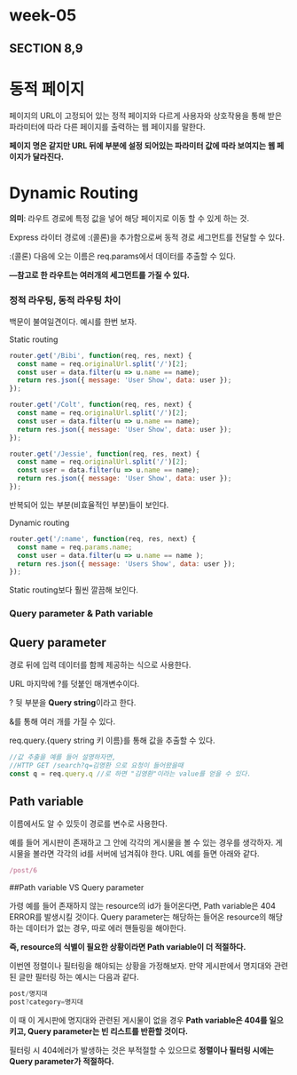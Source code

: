 # week-05

## SECTION 8,9

# 동적 페이지

페이지의 URL이 고정되어 있는 정적 페이지와 다르게 사용자와 상호작용을 통해 받은 파라미터에 따라 다른 페이지를 출력하는 웹 페이지를 말한다. 

**페이지 명은 같지만 URL 뒤에 부분에 설정 되어있는 파라미터 값에 따라 보여지는 웹 페이지가 달라진다.** 

# Dynamic Routing

**의미**: 라우트 경로에 특정 값을 넣어 해당 페이지로 이동 할 수 있게 하는 것.

Express 라이터 경로에 :(콜론)을 추가함으로써 동적 경로 세그먼트를 전달할 수 있다.

:(콜론) 다음에 오는 이름은 req.params에서 데이터를 추출할 수 있다.

**—참고로 한 라우트는 여러개의 세그먼트를 가질 수 있다.**

### 정적 라우팅, 동적 라우팅 차이

백문이 불여일견이다. 예시를 한번 보자.

Static routing

```jsx
router.get('/Bibi', function(req, res, next) {
  const name = req.originalUrl.split('/')[2];
  const user = data.filter(u => u.name == name);
  return res.json({ message: 'User Show', data: user });
});

router.get('/Colt', function(req, res, next) {
  const name = req.originalUrl.split('/')[2];
  const user = data.filter(u => u.name == name);
  return res.json({ message: 'User Show', data: user });
});

router.get('/Jessie', function(req, res, next) {
  const name = req.originalUrl.split('/')[2];
  const user = data.filter(u => u.name == name);
  return res.json({ message: 'User Show', data: user });
});
```

반복되어 있는 부분(비효율적인 부분)들이 보인다.

Dynamic routing

 

```jsx
router.get('/:name', function(req, res, next) {
  const name = req.params.name;
  const user = data.filter(u => u.name == name );
  return res.json({ message: 'Users Show', data: user });
});
```

Static routing보다 훨씬 깔끔해 보인다. 

### Query parameter & Path variable

## Query parameter

경로 뒤에 입력 데이터를 함께 제공하는 식으로 사용한다.

URL 마지막에 ?를 덧붙인 매개변수이다.

? 뒷 부분을 **Query string**이라고 한다.

&를 통해 여러 개를 가질 수 있다.

req.query.{query string 키 이름}를 통해 값을 추출할 수 있다.

```jsx
//값 추출을 예를 들어 설명하자면, 
//HTTP GET /search?q=김영환 으로 요청이 들어왔을때
const q = req.query.q //로 하면 "김영환"이라는 value를 얻을 수 있다.
```

## Path variable

이름에서도 알 수 있듯이 경로를 변수로 사용한다.

예를 들어 게시판이 존재하고 그 안에 각각의 게시물을 볼 수 있는 경우를 생각하자.
게시물을 볼라면 각각의 id를 서버에 넘겨줘야 한다. 
URL 예를 들면 아래와 같다.
```jsx
/post/6
```

##Path variable VS Query parameter

가령 예를 들어 존재하지 않는 resource의 id가 들어온다면,
Path variable은 404 ERROR를 발생시킬 것이다.
Query parameter는 해당하는 들어온 resource의 해당하는 데이터가 없는 경우, 따로 에러 핸들링을 해야한다.

**즉, resource의 식별이 필요한 상황이라면 Path variable이 더 적절하다.**

이번엔 정렬이나 필터링을 해야되는 상황을 가정해보자.
만약 게시판에서 명지대와 관련된 글만 필터링 하는 예시는 다음과 같다.
```jsx
post/명지대
post?category=명지대
```
이 때 이 게시판에 명지대와 관련된 게시물이 없을 경우
**Path variable은 404를 일으키고, Query parameter는 빈 리스트를 반환할 것이다.**

필터링 시 404에러가 발생하는 것은 부적절할 수 있으므로  **정렬이나 필터링 시에는 Query parameter가 적절하다.**


